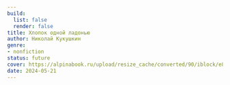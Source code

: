 ```yaml
---
build:
  list: false
  render: false
title: Хлопок одной ладонью
author: Николай Кукушкин
genre:
- nonfiction
status: future
cover: https://alpinabook.ru/upload/resize_cache/converted/90/iblock/e8d/470_470_1/e8de48c79532016fdf5b4cead014a571.jpg.webp
date: 2024-05-21
---
```


